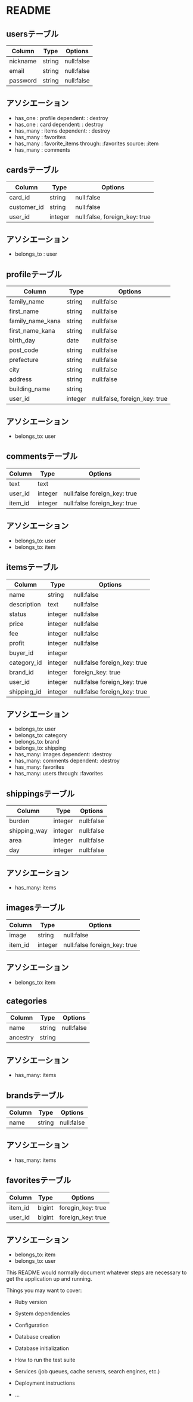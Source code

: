 # README

## usersテーブル
|Column|Type|Options|
|------|----|-------|
|nickname|string|null:false|
|email|string|null:false|
|password|string|null:false|

## アソシエーション
- has_one : profile dependent: : destroy
- has_one : card dependent: : destroy
- has_many : items dependent: : destroy
- has_many : favorites
- has_many : favorite_items through: :favorites source: :item
- has_many : comments


## cardsテーブル
|Column|Type|Options|
|------|----|-------|
|card_id|string|null:false|
|customer_id|string|null:false|
|user_id|integer|null:false, foreign_key: true|

## アソシエーション
- belongs_to : user


## profileテーブル
|Column|Type|Options|
|------|----|-------|
|family_name|string|null:false|
|first_name|string|null:false|
|family_name_kana|string|null:false|
|first_name_kana|string|null:false|
|birth_day|date|null:false|
|post_code|string|null:false|
|prefecture|string|null:false|
|city|string|null:false|
|address|string|null:false|
|building_name|string||
|user_id|integer|null:false, foreign_key: true|

## アソシエーション
- belongs_to: user


## commentsテーブル
|Column|Type|Options|
|------|----|-------|
|text|text|||
|user_id|integer|null:false  foreign_key: true|
|item_id|integer|null:false  foreign_key: true|

## アソシエーション
- belongs_to: user
- belongs_to: item


## itemsテーブル
|Column|Type|Options|
|------|----|-------|
|name|string|null:false|
|description|text|null:false|
|status|integer|null:false|
|price|integer|null:false|
|fee|integer|null:false|
|profit|integer|null:false|
|buyer_id|integer||
|category_id|integer|null:false  foreign_key: true|
|brand_id|integer|foreign_key: true|
|user_id|integer|null:false  foreign_key: true|
|shipping_id|integer|null:false  foreign_key: true|

## アソシエーション
- belongs_to: user
- belongs_to: category
- belongs_to: brand
- belongs_to: shipping
- has_many: images dependent: :destroy
- has_many: comments dependent: :destroy
- has_many: favorites
- has_many: users through: :favorites


## shippingsテーブル
|Column|Type|Options|
|------|----|-------|
|burden|integer|null:false|
|shipping_way|integer|null:false|
|area|integer|null:false|
|day|integer|null:false|

## アソシエーション
- has_many: items


## imagesテーブル
|Column|Type|Options|
|------|----|-------|
|image|string|null:false|
|item_id|integer|null:false  foreign_key: true|

## アソシエーション
- belongs_to: item


## categories
|Column|Type|Options|
|------|----|-------|
|name|string|null:false|
|ancestry|string||

## アソシエーション
- has_many: items


## brandsテーブル
|Column|Type|Options|
|------|----|-------|
|name|string|null:false|

## アソシエーション
- has_many: items

## favoritesテーブル
|Column|Type|Options|
|------|----|-------|
|item_id|bigint|foregin_key: true|
|user_id|bigint|foreign_key: true|

## アソシエーション
- belongs_to: item
- belongs_to: user 




This README would normally document whatever steps are necessary to get the
application up and running.

Things you may want to cover:

* Ruby version

* System dependencies

* Configuration

* Database creation

* Database initialization

* How to run the test suite

* Services (job queues, cache servers, search engines, etc.)

* Deployment instructions

* ...